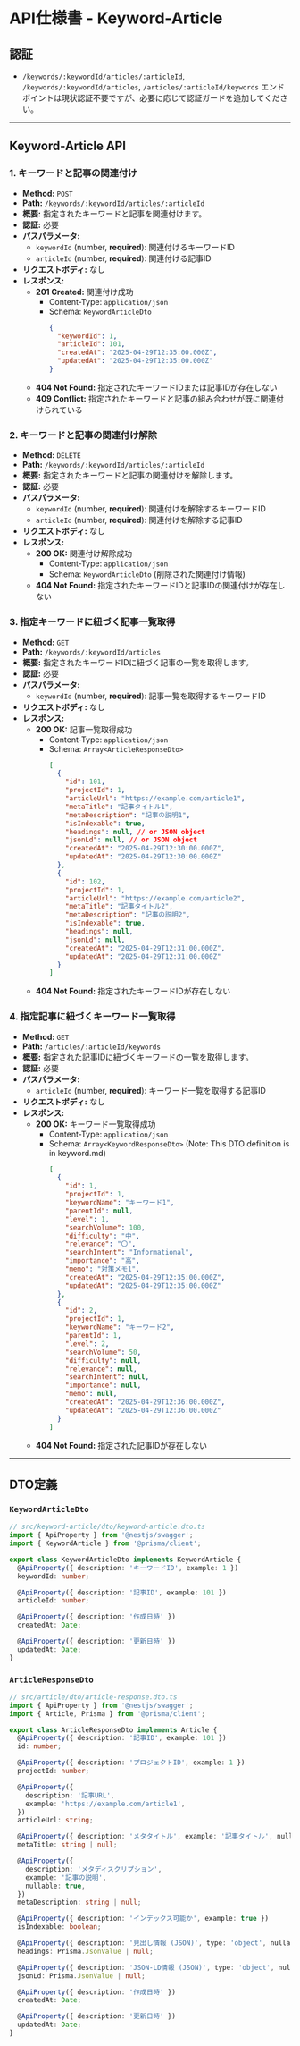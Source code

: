 # API仕様書 - Keyword-Article

## 認証

- `/keywords/:keywordId/articles/:articleId`, `/keywords/:keywordId/articles`, `/articles/:articleId/keywords` エンドポイントは現状認証不要ですが、必要に応じて認証ガードを追加してください。

---

## Keyword-Article API

### 1. キーワードと記事の関連付け

- **Method:** `POST`
- **Path:** `/keywords/:keywordId/articles/:articleId`
- **概要:** 指定されたキーワードと記事を関連付けます。
- **認証:** 必要
- **パスパラメータ:**
    - `keywordId` (number, **required**): 関連付けるキーワードID
    - `articleId` (number, **required**): 関連付ける記事ID
- **リクエストボディ:** なし
- **レスポンス:**
    - **201 Created:** 関連付け成功
        - Content-Type: `application/json`
        - Schema: `KeywordArticleDto`
          ```json
          {
            "keywordId": 1,
            "articleId": 101,
            "createdAt": "2025-04-29T12:35:00.000Z",
            "updatedAt": "2025-04-29T12:35:00.000Z"
          }
          ```
    - **404 Not Found:** 指定されたキーワードIDまたは記事IDが存在しない
    - **409 Conflict:** 指定されたキーワードと記事の組み合わせが既に関連付けられている

### 2. キーワードと記事の関連付け解除

- **Method:** `DELETE`
- **Path:** `/keywords/:keywordId/articles/:articleId`
- **概要:** 指定されたキーワードと記事の関連付けを解除します。
- **認証:** 必要
- **パスパラメータ:**
    - `keywordId` (number, **required**): 関連付けを解除するキーワードID
    - `articleId` (number, **required**): 関連付けを解除する記事ID
- **リクエストボディ:** なし
- **レスポンス:**
    - **200 OK:** 関連付け解除成功
        - Content-Type: `application/json`
        - Schema: `KeywordArticleDto` (削除された関連付け情報)
    - **404 Not Found:** 指定されたキーワードIDと記事IDの関連付けが存在しない

### 3. 指定キーワードに紐づく記事一覧取得

- **Method:** `GET`
- **Path:** `/keywords/:keywordId/articles`
- **概要:** 指定されたキーワードIDに紐づく記事の一覧を取得します。
- **認証:** 必要
- **パスパラメータ:**
    - `keywordId` (number, **required**): 記事一覧を取得するキーワードID
- **リクエストボディ:** なし
- **レスポンス:**
    - **200 OK:** 記事一覧取得成功
        - Content-Type: `application/json`
        - Schema: `Array<ArticleResponseDto>`
          ```json
          [
            {
              "id": 101,
              "projectId": 1,
              "articleUrl": "https://example.com/article1",
              "metaTitle": "記事タイトル1",
              "metaDescription": "記事の説明1",
              "isIndexable": true,
              "headings": null, // or JSON object
              "jsonLd": null, // or JSON object
              "createdAt": "2025-04-29T12:30:00.000Z",
              "updatedAt": "2025-04-29T12:30:00.000Z"
            },
            {
              "id": 102,
              "projectId": 1,
              "articleUrl": "https://example.com/article2",
              "metaTitle": "記事タイトル2",
              "metaDescription": "記事の説明2",
              "isIndexable": true,
              "headings": null,
              "jsonLd": null,
              "createdAt": "2025-04-29T12:31:00.000Z",
              "updatedAt": "2025-04-29T12:31:00.000Z"
            }
          ]
          ```
    - **404 Not Found:** 指定されたキーワードIDが存在しない

### 4. 指定記事に紐づくキーワード一覧取得

- **Method:** `GET`
- **Path:** `/articles/:articleId/keywords`
- **概要:** 指定された記事IDに紐づくキーワードの一覧を取得します。
- **認証:** 必要
- **パスパラメータ:**
    - `articleId` (number, **required**): キーワード一覧を取得する記事ID
- **リクエストボディ:** なし
- **レスポンス:**
    - **200 OK:** キーワード一覧取得成功
        - Content-Type: `application/json`
        - Schema: `Array<KeywordResponseDto>` (Note: This DTO definition is in keyword.md)
          ```json
          [
            {
              "id": 1,
              "projectId": 1,
              "keywordName": "キーワード1",
              "parentId": null,
              "level": 1,
              "searchVolume": 100,
              "difficulty": "中",
              "relevance": "〇",
              "searchIntent": "Informational",
              "importance": "高",
              "memo": "対策メモ1",
              "createdAt": "2025-04-29T12:35:00.000Z",
              "updatedAt": "2025-04-29T12:35:00.000Z"
            },
            {
              "id": 2,
              "projectId": 1,
              "keywordName": "キーワード2",
              "parentId": 1,
              "level": 2,
              "searchVolume": 50,
              "difficulty": null,
              "relevance": null,
              "searchIntent": null,
              "importance": null,
              "memo": null,
              "createdAt": "2025-04-29T12:36:00.000Z",
              "updatedAt": "2025-04-29T12:36:00.000Z"
            }
          ]
          ```
    - **404 Not Found:** 指定された記事IDが存在しない

---

## DTO定義

### `KeywordArticleDto`

```typescript
// src/keyword-article/dto/keyword-article.dto.ts
import { ApiProperty } from '@nestjs/swagger';
import { KeywordArticle } from '@prisma/client';

export class KeywordArticleDto implements KeywordArticle {
  @ApiProperty({ description: 'キーワードID', example: 1 })
  keywordId: number;

  @ApiProperty({ description: '記事ID', example: 101 })
  articleId: number;

  @ApiProperty({ description: '作成日時' })
  createdAt: Date;

  @ApiProperty({ description: '更新日時' })
  updatedAt: Date;
}
```

### `ArticleResponseDto`

```typescript
// src/article/dto/article-response.dto.ts
import { ApiProperty } from '@nestjs/swagger';
import { Article, Prisma } from '@prisma/client';

export class ArticleResponseDto implements Article {
  @ApiProperty({ description: '記事ID', example: 101 })
  id: number;

  @ApiProperty({ description: 'プロジェクトID', example: 1 })
  projectId: number;

  @ApiProperty({
    description: '記事URL',
    example: 'https://example.com/article1',
  })
  articleUrl: string;

  @ApiProperty({ description: 'メタタイトル', example: '記事タイトル', nullable: true })
  metaTitle: string | null;

  @ApiProperty({
    description: 'メタディスクリプション',
    example: '記事の説明',
    nullable: true,
  })
  metaDescription: string | null;

  @ApiProperty({ description: 'インデックス可能か', example: true })
  isIndexable: boolean;

  @ApiProperty({ description: '見出し情報 (JSON)', type: 'object', nullable: true })
  headings: Prisma.JsonValue | null;

  @ApiProperty({ description: 'JSON-LD情報 (JSON)', type: 'object', nullable: true })
  jsonLd: Prisma.JsonValue | null;

  @ApiProperty({ description: '作成日時' })
  createdAt: Date;

  @ApiProperty({ description: '更新日時' })
  updatedAt: Date;
}
